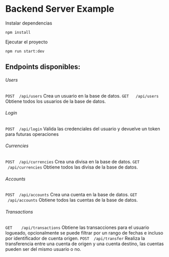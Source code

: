 # Backend Server Example

Instalar dependencias
```
npm install 
```

Ejecutar el proyecto 
```
npm run start:dev
```

## Endpoints disponibles:

###### Users
```POST  /api/users```
Crea un usuario en la base de datos.
```GET   /api/users```
Obtiene todos los usuarios de la base de datos. 

###### Login
`POST  /api/login`
Valida las credenciales del usuario y devuelve un token para futuras operaciones

###### Currencies
`POST  /api/currencies`
Crea una divisa en la base de datos.
`GET     /api/currencies`
Obtiene todos las divisa de la base de datos. 

###### Accounts
`POST  /api/accounts`
Crea una cuenta en la base de datos.
`GET     /api/accounts`
Obtiene todos las cuentas de la base de datos. 

###### Transactions
`GET    /api/transactions`
Obtiene las transacciones para el usuario logueado, opcionalmente se puede filtrar por un rango de fechas e incluso por identificador de cuenta origen.
`POST  /api/transfer`
Realiza la transferencia entre una cuenta de origen y una cuenta destino, las cuentas pueden ser del mismo usuario o no.